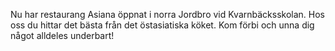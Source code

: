 Nu har restaurang Asiana öppnat i norra Jordbro vid Kvarnbäcksskolan. Hos oss
du hittar det bästa från det östasiatiska köket. Kom förbi och unna dig något
alldeles underbart!
